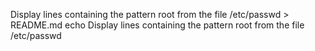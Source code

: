 Display lines containing the pattern root from the file /etc/passwd > README.md
echo Display lines containing the pattern root from the file /etc/passwd
